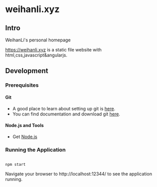 # weihanli.xyz

## Intro

WeihanLi's personal homepage

<https://weihanli.xyz> is a static file website with html,css,javascript&angularjs.

## Development

### Prerequisites

#### Git

- A good place to learn about setting up git is [here](https://help.github.com/articles/set-up-git).
- You can find documentation and download git [here](https://git-scm.com/).

#### Node.js and Tools

- Get [Node.js](https://nodejs.org/)

### Running the Application

```

npm start

```

Navigate your browser to http://localhost:12344/ to see the application running.